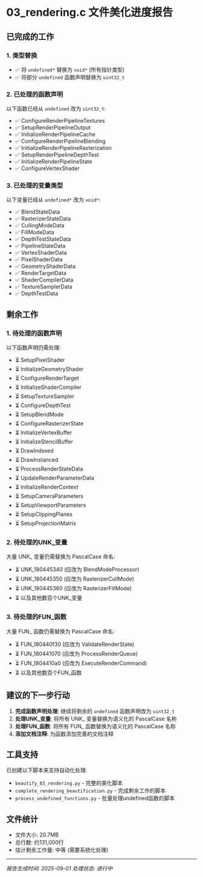 # 03_rendering.c 文件美化进度报告

## 已完成的工作

### 1. 类型替换
- ✅ 将 `undefined*` 替换为 `void*` (所有指针类型)
- ✅ 将部分 `undefined` 函数声明替换为 `uint32_t`

### 2. 已处理的函数声明
以下函数已经从 `undefined` 改为 `uint32_t`:
- ✅ ConfigureRenderPipelineTextures
- ✅ SetupRenderPipelineOutput  
- ✅ InitializeRenderPipelineCache
- ✅ ConfigureRenderPipelineBlending
- ✅ InitializeRenderPipelineRasterization
- ✅ SetupRenderPipelineDepthTest
- ✅ InitializeRenderPipelineState
- ✅ ConfigureVertexShader

### 3. 已处理的变量类型
以下变量已经从 `undefined*` 改为 `void*`:
- ✅ BlendStateData
- ✅ RasterizerStateData
- ✅ CullingModeData
- ✅ FillModeData
- ✅ DepthTestStateData
- ✅ PipelineStateData
- ✅ VertexShaderData
- ✅ PixelShaderData
- ✅ GeometryShaderData
- ✅ RenderTargetData
- ✅ ShaderCompilerData
- ✅ TextureSamplerData
- ✅ DepthTestData

## 剩余工作

### 1. 待处理的函数声明
以下函数声明仍需处理:
- ⏳ SetupPixelShader
- ⏳ InitializeGeometryShader
- ⏳ ConfigureRenderTarget
- ⏳ InitializeShaderCompiler
- ⏳ SetupTextureSampler
- ⏳ ConfigureDepthTest
- ⏳ SetupBlendMode
- ⏳ ConfigureRasterizerState
- ⏳ InitializeVertexBuffer
- ⏳ InitializeStencilBuffer
- ⏳ DrawIndexed
- ⏳ DrawInstanced
- ⏳ ProcessRenderStateData
- ⏳ UpdateRenderParameterData
- ⏳ InitializeRenderContext
- ⏳ SetupCameraParameters
- ⏳ SetupViewportParameters
- ⏳ SetupClippingPlanes
- ⏳ SetupProjectionMatrix

### 2. 待处理的UNK_变量
大量 UNK_ 变量仍需替换为 PascalCase 命名:
- ⏳ UNK_180445340 (应改为 BlendModeProcessor)
- ⏳ UNK_180445350 (应改为 RasterizerCullMode)
- ⏳ UNK_180445360 (应改为 RasterizerFillMode)
- ⏳ 以及其他数百个UNK_变量

### 3. 待处理的FUN_函数
大量 FUN_ 函数仍需替换为 PascalCase 命名:
- ⏳ FUN_180440f30 (应改为 ValidateRenderState)
- ⏳ FUN_180441070 (应改为 ProcessRenderQueue)
- ⏳ FUN_1804410a0 (应改为 ExecuteRenderCommand)
- ⏳ 以及其他数百个FUN_函数

## 建议的下一步行动

1. **完成函数声明处理**: 继续将剩余的 `undefined` 函数声明改为 `uint32_t`
2. **处理UNK_变量**: 将所有 UNK_ 变量替换为语义化的 PascalCase 名称
3. **处理FUN_函数**: 将所有 FUN_ 函数替换为语义化的 PascalCase 名称
4. **添加文档注释**: 为函数添加完善的文档注释

## 工具支持

已创建以下脚本来支持自动化处理:
- `beautify_03_rendering.py` - 完整的美化脚本
- `complete_rendering_beautification.py` - 完成剩余工作的脚本
- `process_undefined_functions.py` - 批量处理undefined函数的脚本

## 文件统计

- 文件大小: 20.7MB
- 总行数: 约131,000行
- 估计剩余工作量: 中等 (需要系统化处理)

---

*报告生成时间: 2025-09-01*
*处理状态: 进行中*